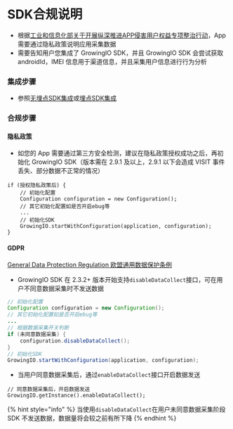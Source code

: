 # SDK合规说明

* 根据[工业和信息化部关于开展纵深推进APP侵害用户权益专项整治行动](http://www.gov.cn/zhengce/zhengceku/2020-08/02/content_5531975.htm)，App 需要通过隐私政策说明应用采集数据
* 需要告知用户您集成了 GrowingIO SDK，并且 GrowingIO SDK 会尝试获取 androidId，IMEI 信息用于渠道信息，并且采集用户信息进行行为分析

### 集成步骤

* 参照[无埋点SDK集成](https://docs.growingio.com/v3/developer-manual/sdkintegrated/android-sdk/auto-android-sdk)或[埋点SDK集成](https://docs.growingio.com/v3/developer-manual/sdkintegrated/android-sdk/manunl-android-sdk)

### 合规步骤

#### 隐私政策

* 如您的 App 需要通过第三方安全检测，建议在隐私政策授权成功之后，再初始化 GrowingIO SDK（版本需在 2.9.1 及以上，2.9.1 以下会造成 VISIT 事件丢失、部分数据不正常的情况）

```text
if (授权隐私政策后) {
    // 初始化配置
    Configuration configuration = new Configuration();
    // 其它初始化配置如是否开启ebug等
    ...
    // 初始化SDK
    GrowingIO.startWithConfiguration(application, configuration);
}
```

#### GDPR

[General Data Protection Regulation 欧盟通用数据保护条例](https://zh.wikipedia.org/wiki/%E6%AD%90%E7%9B%9F%E4%B8%80%E8%88%AC%E8%B3%87%E6%96%99%E4%BF%9D%E8%AD%B7%E8%A6%8F%E7%AF%84)

* GrowingIO SDK 在 2.3.2+ 版本开始支持`disableDataCollect`接口，可在用户不同意数据采集时不发送数据

```java
// 初始化配置
Configuration configuration = new Configuration();
// 其它初始化配置如是否开启ebug等
...
// 根据数据采集开关判断
if (未同意数据采集) {
    configuration.disableDataCollect();
}
// 初始化SDK
GrowingIO.startWithConfiguration(application, configuration);
```

* 当用户同意数据采集后，通过`enableDataCollect`接口开启数据发送

```text
// 同意数据采集后，开启数据发送
GrowingIO.getInstance().enableDataCollect();
```

{% hint style="info" %}
当使用`disableDataCollect`在用户未同意数据采集阶段 SDK 不发送数据，数据量将会较之前有所下降
{% endhint %}

